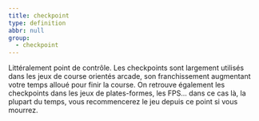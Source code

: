```yaml
---
title: checkpoint
type: definition
abbr: null
group:
  - checkpoint
---
```

Littéralement point de contrôle. Les checkpoints sont largement utilisés dans les jeux de course orientés arcade, son franchissement augmentant votre temps alloué pour finir la course. On retrouve également les checkpoints dans les jeux de plates-formes, les FPS... dans ce cas là, la plupart du temps, vous recommencerez le jeu depuis ce point si vous mourrez.
